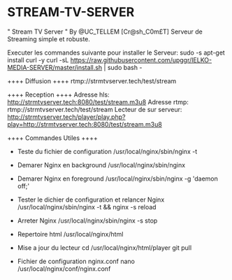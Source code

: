 # STREAM-TV-SERVER
" Stream TV Server " By @UC_TELLEM [Cr@sh_C0m£T]
Serveur de Streaming simple et robuste.



Executer les commandes suivante pour installer le Serveur:
sudo -s
apt-get install curl -y
curl -sL https://raw.githubusercontent.com/upggr/IELKO-MEDIA-SERVER/master/install.sh | sudo bash -


++++ Diffusion ++++
rtmp://strmtvserver.tech/test/stream

++++ Reception ++++
Adresse hls: http://strmtvserver.tech:8080/test/stream.m3u8
Adresse rtmp: rtmp://strmtvserver.tech/test/stream
Lecteur de sur serveur: http://strmtvserver.tech/player/play.php?play=http://strmtvserver.tech:8080/test/stream.m3u8

++++ Commandes Utiles ++++

- Teste du fichier de configuration
/usr/local/nginx/sbin/nginx -t

- Demarer Nginx en background
/usr/local/nginx/sbin/nginx

- Demarer Nginx en foreground
/usr/local/nginx/sbin/nginx -g 'daemon off;'

- Tester le dichier de configuration et relancer Nginx
/usr/local/nginx/sbin/nginx -t && nginx -s reload

- Arreter Nginx
/usr/local/nginx/sbin/nginx -s stop

- Repertoire html
/usr/local/nginx/html

- Mise a jour du lecteur
cd /usr/local/nginx/html/player
git pull

- Fichier de configuration nginx.conf
nano /usr/local/nginx/conf/nginx.conf
